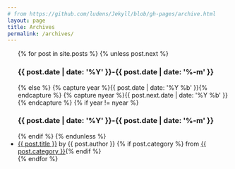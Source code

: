 ```yaml
---
# from https://github.com/ludens/Jekyll/blob/gh-pages/archive.html
layout: page
title: Archives
permalink: /archives/
---
```


<div class="archive" id="home">
  <ul>
    {% for post in site.posts %}
      {% unless post.next %}
        <h3>{{ post.date | date: '%Y' }}-{{ post.date | date: '%-m' }}</h3>
      {% else %}
        {% capture year %}{{ post.date | date: '%Y %b' }}{% endcapture %}
        {% capture nyear %}{{ post.next.date | date: '%Y %b' }}{% endcapture %}
        {% if year != nyear %}
          <h3>{{ post.date | date: '%Y' }}-{{ post.date | date: '%-m' }}</h3>
        {% endif %}
      {% endunless %}
      <li>
      <a href="{{ post.url }}" class="noline">{{ post.title }}</a>
      <span>by {{ post.author }}</span>
      {% if post.category %} from <span class="category"><a href="/search.html?category={{ post.category }}" class="noline">{{ post.category }}</a></span>{% endif %}
    </li>
    {% endfor %}
  </ul>
</div>
